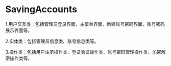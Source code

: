 # SavingAccounts
1.用户交互类：包括管理员登录界面、主菜单界面、新建账号密码界面、账号密码展示界面等。

2.实体类：包括管理员信息类、账号信息类等。

3.操作类：包括用户注册操作类、登录验证操作类、账号密码管理操作类、加密解密操作类等。
